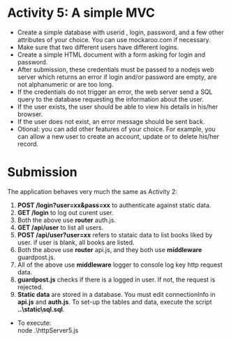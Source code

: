 # Activity 5: A simple MVC
- Create a simple database with userid , login, password, and a few other
attributes of your choice. You can use mockaroo.com if necessary.
- Make sure that two different users have different logins.
- Create a simple HTML document with a form asking for login and password.
- After submission, these credentials must be passed to a nodejs web server
which returns an error if login and/or password are empty, are not
alphanumeric or are too long.
- If the credentials do not trigger an error, the web server send a SQL query
to the database requesting the information about the user.
- If the user exists, the user should be able to view his details in his/her
browser.
- If the user does not exist, an error message should be sent back.
- Otional: you can add other features of your choice. For example, you can
allow a new user to create an account, update or to delete his/her record.
  
# Submission
  The application behaves very much the same as Activity 2:
  1. **POST /login?user=xx&pass=xx** to authenticate against static data.
  1. **GET /login**  to log out curent user.
  1. Both the above use **router** auth.js.
  1. **GET /api/user** to list all users.
  1. **POST /api/user?user=xx** refers to stataic data to list books liked by user.  if user is blank, all books are listed.
  1. Both the above use **router** api.js, and they both use **middleware** guardpost.js.
  1. All of the above use **middleware** logger to console log key http request data.
  1. **guardpost.js** checks if there is a logged in user.  If not, the request is rejected.
  1. **Static data** are stored in a database.  You must edit connectionInfo in **api.js** and **auth.js**.  To set-up the tables and data, execute the script **..\static\sql.sql**.
  - To execute:
  <br>node .\httpServer5.js
  
  
  
